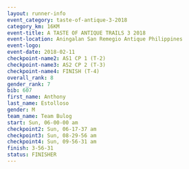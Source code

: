 ```yaml
---
layout: runner-info 
event_category: taste-of-antique-3-2018 
category_km: 16KM 
event-title: A TASTE OF ANTIQUE TRAILS 3 2018 
event-location: Aningalan San Remegio Antique Philippines 
event-logo: 
event-date: 2018-02-11 
checkpoint-name2: AS1 CP 1 (T-2) 
checkpoint-name3: AS2 CP 2 (T-3) 
checkpoint-name4: FINISH (T-4) 
overall_rank: 8
gender_rank: 7
bib: 607
first_name: Anthony
last_name: Estolloso
gender: M
team_name: Team Bulog
start: Sun, 06-00-00 am
checkpoint2: Sun, 06-17-37 am
checkpoint3: Sun, 08-29-56 am
checkpoint4: Sun, 09-56-31 am
finish: 3-56-31
status: FINISHER
---
```

